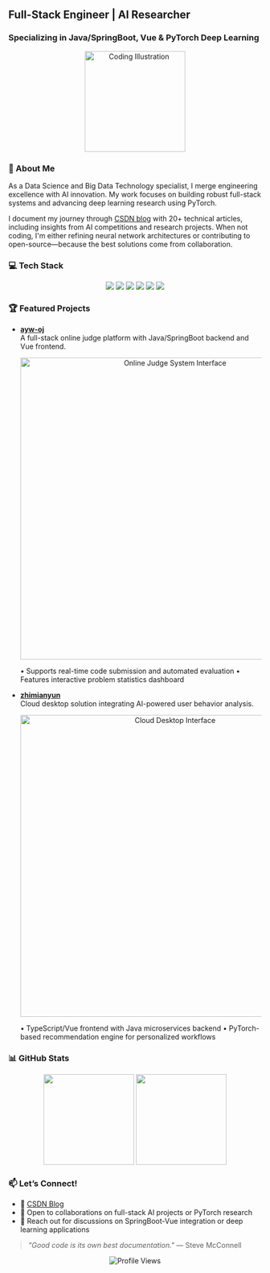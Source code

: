 ## Full-Stack Engineer | AI Researcher  
### Specializing in Java/SpringBoot, Vue & PyTorch Deep Learning  

<p align="center">
  <img src="https://media.giphy.com/media/3oKIPnAiaMCws8nOsE/giphy.gif" width="200" alt="Coding Illustration">
</p>

### 🚀 About Me  
As a Data Science and Big Data Technology specialist, I merge engineering excellence with AI innovation. My work focuses on building robust full-stack systems and advancing deep learning research using PyTorch.  

I document my journey through [CSDN blog](https://blog.csdn.net/2301_79433391?type=blog) with 20+ technical articles, including insights from AI competitions and research projects. When not coding, I'm either refining neural network architectures or contributing to open-source—because the best solutions come from collaboration.  


### 💻 Tech Stack  
<p align="center">
  <img src="https://img.shields.io/badge/Java-ED8B00?style=for-the-badge&logo=openjdk&logoColor=white">
  <img src="https://img.shields.io/badge/SpringBoot-6DB33F?style=for-the-badge&logo=springboot&logoColor=white">
  <img src="https://img.shields.io/badge/Vue.js-35495E?style=for-the-badge&logo=vue.js&logoColor=4FC08D">
  <img src="https://img.shields.io/badge/Python-3776AB?style=for-the-badge&logo=python&logoColor=white">
  <img src="https://img.shields.io/badge/PyTorch-EE4C2C?style=for-the-badge&logo=pytorch&logoColor=white">
  <img src="https://img.shields.io/badge/TypeScript-3178C6?style=for-the-badge&logo=typescript&logoColor=white">
</p>  


### 🏆 Featured Projects  
- **[ayw-oj](https://github.com/Ei-Ayw/ayw-oj-backend)**  
  A full-stack online judge platform with Java/SpringBoot backend and Vue frontend.  
  <p align="center">
    <img src="https://picsum.photos/id/0/800/400" width="600" alt="Online Judge System Interface">
  </p>
  • Supports real-time code submission and automated evaluation  
  • Features interactive problem statistics dashboard  


- **[zhimianyun](https://github.com/Ei-Ayw/zhimianyun-backend)**  
  Cloud desktop solution integrating AI-powered user behavior analysis.  
  <p align="center">
    <img src="https://picsum.photos/id/180/800/400" width="600" alt="Cloud Desktop Interface">
  </p>
  • TypeScript/Vue frontend with Java microservices backend  
  • PyTorch-based recommendation engine for personalized workflows  


### 📊 GitHub Stats  
<p align="center">
  <img height="180em" src="https://github-readme-stats.vercel.app/api?username=Ei-Ayw&show_icons=true&theme=radical&include_all_commits=true&count_private=true"/>
  <img height="180em" src="https://github-readme-stats.vercel.app/api/top-langs/?username=Ei-Ayw&layout=compact&langs_count=8&theme=radical&hide=c,c++"/>
</p>  


### 📫 Let’s Connect!  
- 🔗 [CSDN Blog](https://blog.csdn.net/2301_79433391?type=blog)  
- 💬 Open to collaborations on full-stack AI projects or PyTorch research  
- 📧 Reach out for discussions on SpringBoot-Vue integration or deep learning applications  

> *"Good code is its own best documentation."* — Steve McConnell  

<p align="center">
  <img src="https://komarev.com/ghpvc/?username=Ei-Ayw&color=blueviolet" alt="Profile Views">
</p>
